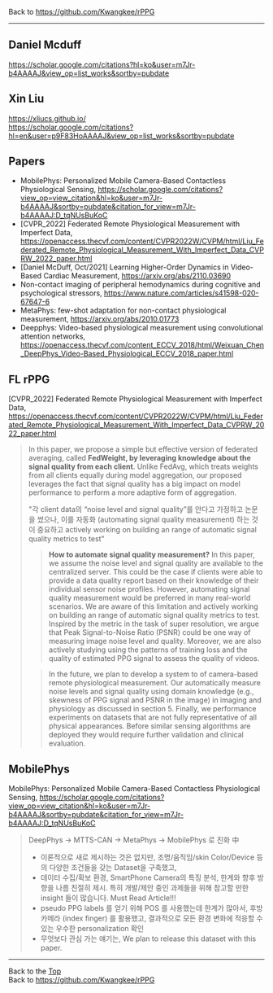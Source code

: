 Back to https://github.com/Kwangkee/rPPG
***

## Daniel Mcduff
https://scholar.google.com/citations?hl=ko&user=m7Jr-b4AAAAJ&view_op=list_works&sortby=pubdate  

## Xin Liu
https://xliucs.github.io/  
https://scholar.google.com/citations?hl=en&user=p9F83HoAAAAJ&view_op=list_works&sortby=pubdate  

## Papers
- MobilePhys: Personalized Mobile Camera-Based Contactless Physiological Sensing, https://scholar.google.com/citations?view_op=view_citation&hl=ko&user=m7Jr-b4AAAAJ&sortby=pubdate&citation_for_view=m7Jr-b4AAAAJ:D_tqNUsBuKoC  
- [CVPR_2022] Federated Remote Physiological Measurement with Imperfect Data, https://openaccess.thecvf.com/content/CVPR2022W/CVPM/html/Liu_Federated_Remote_Physiological_Measurement_With_Imperfect_Data_CVPRW_2022_paper.html  
- [Daniel McDuff, Oct/2021] Learning Higher-Order Dynamics in Video-Based Cardiac Measurement, https://arxiv.org/abs/2110.03690 
- Non-contact imaging of peripheral hemodynamics during cognitive and psychological stressors, https://www.nature.com/articles/s41598-020-67647-6 
- MetaPhys: few-shot adaptation for non-contact physiological measurement, https://arxiv.org/abs/2010.01773 
- Deepphys: Video-based physiological measurement using convolutional attention networks, https://openaccess.thecvf.com/content_ECCV_2018/html/Weixuan_Chen_DeepPhys_Video-Based_Physiological_ECCV_2018_paper.html


## FL rPPG 
[CVPR_2022] Federated Remote Physiological Measurement with Imperfect Data, https://openaccess.thecvf.com/content/CVPR2022W/CVPM/html/Liu_Federated_Remote_Physiological_Measurement_With_Imperfect_Data_CVPRW_2022_paper.html  
>In this paper, we propose a simple but effective version of federated averaging, called **FedWeight, by leveraging knowledge about the signal quality from each client**. Unlike FedAvg, which treats weights from all clients equally during model aggregation, our proposed leverages the fact that signal quality has a big impact on model performance to perform a more adaptive form of aggregation.
>
>"각 client data의 “noise level and signal quality”를 안다고 가정하고 논문을 썼으나, 이를 자동화 (automating signal quality measurement) 하는 것이 중요하고 actively working on building an range of automatic signal quality metrics to test"
>>**How to automate signal quality measurement?** In this paper, we assume the noise level and signal quality are available to the centralized server. This could be the case if clients were able to provide a data quality report based on their knowledge of their individual sensor noise profiles. However, automating signal quality measurement would be preferred in many real-world scenarios. We are aware of this limitation and actively working on building an range of automatic signal quality metrics to test. Inspired by the metric in the task of super resolution, we argue that Peak Signal-to-Noise Ratio (PSNR) could be one way of measuring image noise level and quality. Moreover, we are also actively studying using the patterns of training loss and the quality of estimated PPG signal to assess the quality of videos.
>
>>In the future, we plan to develop a system to of camera-based remote physiological measurement. Our automatically measure noise levels and signal quality using domain knowledge (e.g., skewness of PPG signal and PSNR in the image) in imaging and physiology as discussed in section 5. Finally, we performance experiments on datasets that are not fully representative of all physical appearances. Before similar sensing algorithms are deployed they would require further validation and clinical evaluation.

## MobilePhys
MobilePhys: Personalized Mobile Camera-Based Contactless Physiological Sensing, https://scholar.google.com/citations?view_op=view_citation&hl=ko&user=m7Jr-b4AAAAJ&sortby=pubdate&citation_for_view=m7Jr-b4AAAAJ:D_tqNUsBuKoC  

>DeepPhys -> MTTS-CAN -> MetaPhys -> MobilePhys 로 진화 中
>-	이론적으로 새로 제시하는 것은 없지만, 조명/움직임/skin Color/Device 등의 다양한 조건들을 갖는 Dataset을 구축했고, 
>-	데이터 수집/확보 환경, SmartPhone Camera의 특징 분석, 한계와 향후 방향을 나름 친절히 제시. 특히 개발/제안 중인 과제들을 위해 참고할 만한 insight 들이 많습니다. Must Read Article!!!
>- pseudo PPG labels 를 얻기 위해 POS 를 사용했는데 한계가 많아서, 후방 카메라 (index finger) 를 활용했고, 결과적으로 모든 환경 변화에 적응할 수 있는 우수한 personalization 확인  
>- 무엇보다 관심 가는 얘기는, We plan to release this dataset with this paper.  


***
Back to the [Top](#rPPG)  
Back to https://github.com/Kwangkee/rPPG
